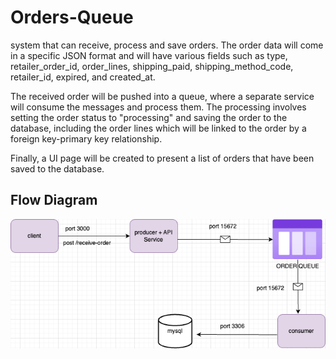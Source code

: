 # Orders-Queue

system that can receive, process and save orders. The order data will come in a specific JSON format and will have various fields such as type, retailer_order_id, order_lines, shipping_paid, shipping_method_code, retailer_id, expired, and created_at.

The received order will be pushed into a queue, where a separate service will consume the messages and process them. The processing involves setting the order status to "processing" and saving the order to the database, including the order lines which will be linked to the order by a foreign key-primary key relationship.

Finally, a UI page will be created to present a list of orders that have been saved to the database.

## Flow Diagram

![Alt text](./OrderDiagram.drawio.png?raw=true "Diagram")
